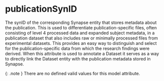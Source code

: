# publicationSynID
The synID of the corresponding Synapse entity that stores metadata about the publication. This is used to differentiate publication-specific files, often consisting of level 4 processed data and expanded subject metadata, in a publication dataset that also includes raw or minimally processed files from experimental datasets. This provides an easy way to distinguish and select for the publication-specific data from which the research findings were derived. When this attribute is used to annotate a Dataset it serves as a way to directly link the Dataset entity with the publication metadata stored in Synapse.


{: .note }
There are no defined valid values for this model attribute.

